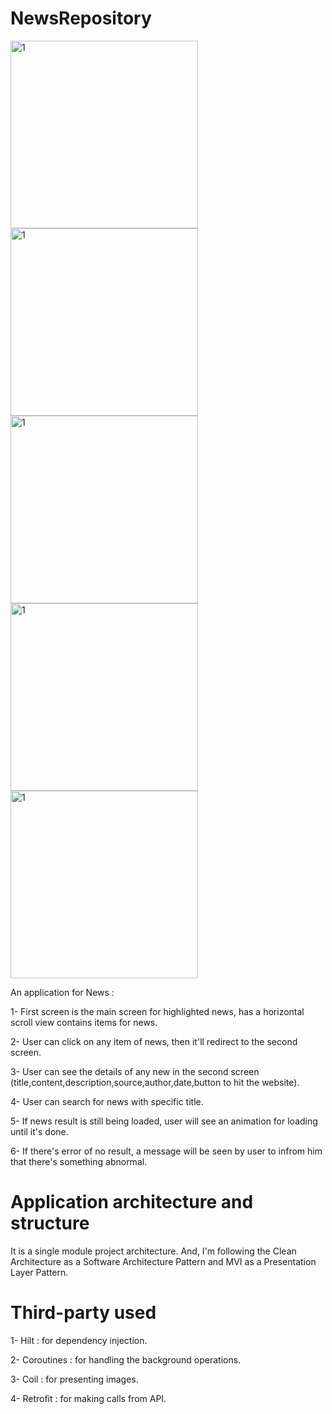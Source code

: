 # NewsRepository
<img src="Pics/1.jpg" alt="1" height="300"/> <img src="Pics/2.jpg" alt="1" height="300"/>
<img src="Pics/3.jpg" alt="1" height="300"/> <img src="Pics/4.jpg" alt="1" height="300"/>
<img src="Pics/5.jpg" alt="1" height="300"/>


An application for News :

1- First screen is the main screen for highlighted news, has a horizontal scroll view contains items for news.

2- User can click on any item of news, then it'll redirect to the second screen.

3- User can see the details of any new in the second screen (title,content,description,source,author,date,button to hit the website).

4- User can search for news with specific title.

5- If news result is still being loaded, user will see an animation for loading until it's done.

6- If there's error of no result, a message will be seen by user to infrom him that there's something abnormal.


# Application architecture and structure

It is a single module project architecture. And, I'm following the Clean Architecture as a Software Architecture Pattern and MVI as a Presentation Layer Pattern.

# Third-party used

1- Hilt : for dependency injection.

2- Coroutines : for handling the background operations.

3- Coil : for presenting images.

4- Retrofit : for making calls from API.
